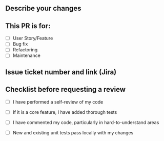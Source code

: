 ## Describe your changes

## This PR is for:

- [ ] User Story/Feature
- [ ] Bug fix
- [ ] Refactoring
- [ ] Maintenance

## Issue ticket number and link (Jira)

## Checklist before requesting a review
- [ ] I have performed a self-review of my code
- [ ] If it is a core feature, I have added thorough tests
- [ ] I have commented my code, particularly in hard-to-understand areas
- [ ] New and existing unit tests pass locally with my changes


